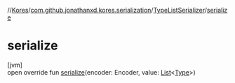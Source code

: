 //[Kores](../../../index.md)/[com.github.jonathanxd.kores.serialization](../index.md)/[TypeListSerializer](index.md)/[serialize](serialize.md)

# serialize

[jvm]\
open override fun [serialize](serialize.md)(encoder: Encoder, value: [List](https://kotlinlang.org/api/latest/jvm/stdlib/kotlin.collections/-list/index.html)<[Type](https://docs.oracle.com/javase/8/docs/api/java/lang/reflect/Type.html)>)
